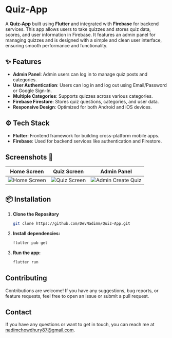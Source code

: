 # Quiz-App

A **Quiz-App** built using **Flutter** and integrated with **Firebase** for backend services. This app allows users to take quizzes and stores quiz data, scores, and user information in Firebase. It features an admin panel for managing quizzes and is designed with a simple and clean user interface, ensuring smooth performance and functionality.

## ✨ Features

- **Admin Panel**: Admin users can log in to manage quiz posts and categories.
- **User Authentication**: Users can log in and log out using Email/Password or Google Sign-In.
- **Multiple Categories**: Supports quizzes across various categories.
- **Firebase Firestore**: Stores quiz questions, categories, and user data.
- **Responsive Design**: Optimized for both Android and iOS devices.

## ⚙️ Tech Stack

- **Flutter**: Frontend framework for building cross-platform mobile apps.
- **Firebase**: Used for backend services like authentication and Firestore.

## Screenshots 📸

| Home Screen | Quiz Screen | Admin Panel |
| --- | --- | --- |
| ![Home Screen](https://i.ibb.co/com/5xt81rH/Screenshot-20241004-105610.png) | ![Quiz Screen](https://i.ibb.co/com/ynkM3j3/Screenshot-20241004-105729.png) | ![Admin Create Quiz](https://i.ibb.co/com/9TGxSy1/Screenshot-20241004-105833.png) |

## 📦 Installation

1. **Clone the Repository**
   ```bash
   git clone https://github.com/DevNadimm/Quiz-App.git
   ```

2. **Install dependencies:**

    ```bash
    flutter pub get
    ```

3. **Run the app:**

    ```bash
    flutter run
    ```

## Contributing

Contributions are welcome! If you have any suggestions, bug reports, or feature requests, feel free
to open an issue or submit a pull request.

## Contact

If you have any questions or want to get in touch, you can reach me
at [nadimchowdhury87@gmail.com](mailto:nadimchowdhury87@gmail.com).
